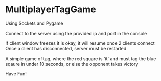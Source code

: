 # MultiplayerTagGame
Using Sockets and Pygame

Connect to the server using the provided ip and port in the console

If client window freezes it is okay, it will resume once 2 clients connect
Once a client has disconnected, server must be restarted

A simple game of tag, where the red square is 'it' and must tag the blue sqaure in under 10 seconds, or else the opponent takes victory

Have Fun!
